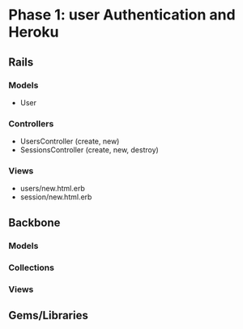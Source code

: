# Phase 1: user Authentication and Heroku

## Rails
### Models
* User

### Controllers
* UsersController (create, new)
* SessionsController (create, new, destroy)

### Views
* users/new.html.erb
* session/new.html.erb

## Backbone
### Models

### Collections

### Views

## Gems/Libraries
